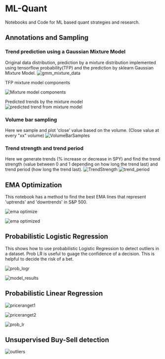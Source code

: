 # ML-Quant
Notebooks and Code for ML based quant strategies and research.

## Annotations and Sampling

### Trend prediction using a Gaussian Mixture Model
Original data distribution, prediction by a mixture distribution implemented using tensorflow probability(TFP) and the prediction by sklearn Gaussian Mixture Model.
![gmm_mixture_data](https://github.com/kaneelgit/ML-Quant/assets/85404022/f6b0b76d-8f23-4626-8e0c-71a55a721af8)

TFP mixture model components

![Mixture model components ](https://github.com/kaneelgit/ML-Quant/assets/85404022/8934afc3-7cf7-4e2f-a75e-d166a1e98401)

Predicted trends by the mixture model
![predicted trend from mixture model](https://github.com/kaneelgit/ML-Quant/assets/85404022/926c70e7-8cc2-40f1-a7f1-5d8c06eb37cf)

### Volume bar sampling
Here we sample and plot 'close' value based on the volume. (Close value at every "xx" volume)
![VolumeBarSamples](https://github.com/kaneelgit/ML-Quant/assets/85404022/79adf80e-8f49-4cfa-aed0-c845aab7d052)

### Trend strength and trend period
Here we generate trends (% increase or decrease in SPY) and find the trend strength (value between 0 and 1 depending on how long the trend last) and trend period (how long the trend last).
![TrendStrength](https://github.com/kaneelgit/ML-Quant/assets/85404022/a11d9f7f-ee22-4dfa-86e8-67c8f94ba04f)
![trend_period](https://github.com/kaneelgit/ML-Quant/assets/85404022/a3b697b5-09d4-43aa-ae6d-32b7325dbf26)


## EMA Optimization
This notebook has a method to find the best EMA lines that represent 'uptrends' and 'downtrends' in S&P 500.

![ema optimize](https://github.com/kaneelgit/ML-Quant/assets/85404022/5eda7ba5-bec7-4602-b0c8-bf9742ffaa1b)

![ema optimized](https://github.com/kaneelgit/ML-Quant/assets/85404022/e8579eab-7cb6-478d-b9e5-0b52580ed130)

## Probabilistic Logistic Regression
This shows how to use probabilistic Logistic Regression to detect outliers in a dataset. Prob LR is useful to guage the confidence of a decision. This is helpful to decide the risk of a bet. 

![prob_logr](https://github.com/kaneelgit/ML-Quant/assets/85404022/bd3dddaf-4364-49b6-8ad0-9c9132ddd981)

![model_results](https://github.com/kaneelgit/ML-Quant/assets/85404022/1429866a-553a-42c7-84ed-198e92f2cd23)

## Probabilistic Linear Regression

![priceranget1](https://github.com/kaneelgit/ML-Quant/assets/85404022/b835b6d6-af3f-45a0-81d5-2d9cbdb07d57)

![priceranget2](https://github.com/kaneelgit/ML-Quant/assets/85404022/704b4cb0-8452-4d3a-b2d5-c8ff10549c84)

![prob_lr](https://github.com/kaneelgit/ML-Quant/assets/85404022/c3069aa7-67b4-420c-a595-71eb2b689a9a)

## Unsupervised Buy-Sell detection

![outliers](https://user-images.githubusercontent.com/85404022/219976291-3b833654-fa04-4009-ae5f-f7139881732e.png)


